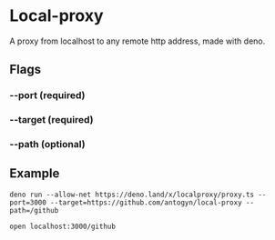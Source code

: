 # Local-proxy

A proxy from localhost to any remote http address, made with deno.

## Flags

### --port (required)

### --target (required)

### --path (optional)

## Example
```
deno run --allow-net https://deno.land/x/localproxy/proxy.ts --port=3000 --target=https://github.com/antogyn/local-proxy --path=/github

open localhost:3000/github
```
